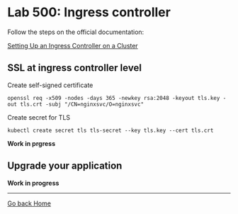 # Lab 500: Ingress controller

Follow the steps on the official documentation:

[Setting Up an Ingress Controller on a Cluster](https://docs.cloud.oracle.com/iaas/Content/ContEng/Tasks/contengsettingupingresscontroller.htm)

## SSL at ingress controller level

Create self-signed certificate

`openssl req -x509 -nodes -days 365 -newkey rsa:2048 -keyout tls.key -out tls.crt -subj "/CN=nginxsvc/O=nginxsvc"`

Create secret for TLS

`kubectl create secret tls tls-secret --key tls.key --cert tls.crt`

**Work in prgress**

## Upgrade your application

**Work in progress**

---

[Go back Home](../README.md)